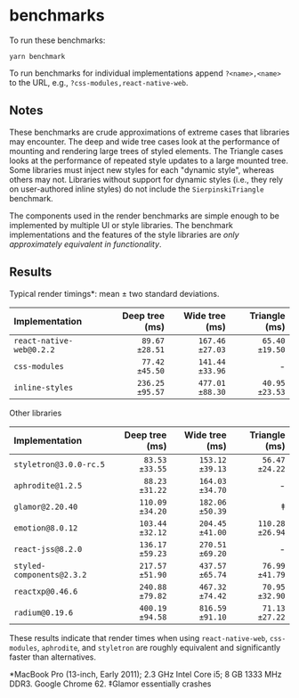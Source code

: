 # benchmarks

To run these benchmarks:

```
yarn benchmark
```

To run benchmarks for individual implementations append `?<name>,<name>` to the
URL, e.g., `?css-modules,react-native-web`.

## Notes

These benchmarks are crude approximations of extreme cases that libraries may
encounter. The deep and wide tree cases look at the performance of mounting and
rendering large trees of styled elements. The Triangle cases looks at the
performance of repeated style updates to a large mounted tree. Some libraries
must inject new styles for each "dynamic style", whereas others may not.
Libraries without support for dynamic styles (i.e., they rely on user-authored
inline styles) do not include the `SierpinskiTriangle` benchmark.

The components used in the render benchmarks are simple enough to be
implemented by multiple UI or style libraries. The benchmark implementations
and the features of the style libraries are _only approximately equivalent in
functionality_.

## Results

Typical render timings*: mean ± two standard deviations.

| Implementation                        | Deep tree (ms)    | Wide tree (ms)    | Triangle (ms)    |
| :--- | ---: | ---: | ---: |
| `react-native-web@0.2.2`              |  `89.67` `±28.51` | `167.46` `±27.03` | `65.40` `±19.50` |
| `css-modules`                         |  `77.42` `±45.50` | `141.44` `±33.96` | - |
| `inline-styles`                       | `236.25` `±95.57` | `477.01` `±88.30` | `40.95` `±23.53` |

Other libraries

| Implementation                        | Deep tree (ms)    | Wide tree (ms)    | Triangle (ms)     |
| :--- | ---: | ---: | ---: |
| `styletron@3.0.0-rc.5`                |  `83.53` `±33.55` | `153.12` `±39.13` |  `56.47` `±24.22` |
| `aphrodite@1.2.5`                     |  `88.23` `±31.22` | `164.03` `±34.70` | - |
| `glamor@2.20.40`                      | `110.09` `±34.20` | `182.06` `±50.39` | ‡ |
| `emotion@8.0.12`                      | `103.44` `±32.12` | `204.45` `±41.00` | `110.28` `±26.94` |
| `react-jss@8.2.0`                     | `136.17` `±59.23` | `270.51` `±69.20` | - |
| `styled-components@2.3.2`             | `217.57` `±51.90` | `437.57` `±65.74` |  `76.99` `±41.79` |
| `reactxp@0.46.6`                      | `240.88` `±79.82` | `467.32` `±74.42` |  `70.95` `±32.90`|
| `radium@0.19.6`                       | `400.19` `±94.58` | `816.59` `±91.10` |  `71.13` `±27.22` |

These results indicate that render times when using `react-native-web`,
`css-modules`, `aphrodite`, and `styletron` are roughly equivalent and
significantly faster than alternatives.

*MacBook Pro (13-inch, Early 2011); 2.3 GHz Intel Core i5; 8 GB 1333 MHz DDR3. Google Chrome 62.
‡Glamor essentially crashes

